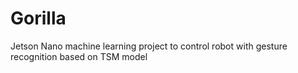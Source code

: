 # Gorilla
Jetson Nano machine learning project to control robot with gesture recognition based on TSM model
